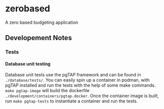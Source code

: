 # zerobased
A zero based budgeting application

## Developement Notes
### Tests
#### Database unit testing

Database unit tests use the pgTAP framework and can be found in `./database/tests/`. You can easily spin up a container in podman, with pgTAP installed and run the tests with the help of some make commands. `make pgtap-image` will build the dockerfile `./development/containers/pgtap.docker`. Once the container image is built, run `make pgtap-tests` to instantiate a container and run the tests.